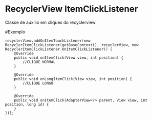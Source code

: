 # RecyclerView ItemClickListener
 Classe de auxilio em cliques do recyclerview

#Exemplo

```
recyclerView.addOnItemTouchListener(new RecyclerItemClickListener(getBaseContext(), recyclerView, new RecyclerItemClickListener.OnItemClickListener() {
    @Override
    public void onItemClick(View view, int position) {
        //CLIQUE NORMAL
    }

    @Override
    public void onLongItemClick(View view, int position) {
        //CLIQUE LONGO
    }

    @Override
    public void onItemClick(AdapterView<?> parent, View view, int position, long id) {
    }
}));
```